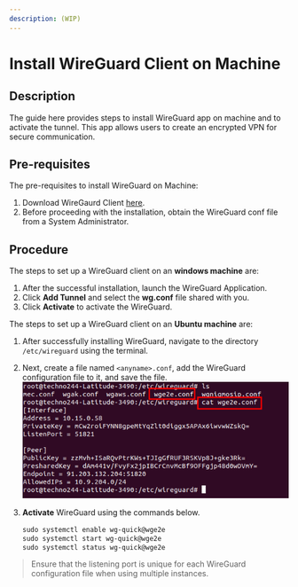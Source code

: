 ```yaml
---
description: (WIP)
---
```


# Install WireGuard Client on Machine

## Description <a href="#pre-requisites" id="pre-requisites"></a>

The guide here provides steps to install WireGuard app on machine and to activate the tunnel. This app allows users to create an encrypted VPN for secure communication.

## Pre-requisites <a href="#pre-requisites" id="pre-requisites"></a>

The pre-requisites to install WireGuard on Machine:

1. Download WireGaurd Client [here](https://www.wireguard.com/install/).
2. Before proceeding with the installation, obtain the WireGuard conf file from a System Administrator.

## Procedure

The steps to set up a WireGuard client on an **windows machine** are:

1. After the successful installation, launch the WireGuard Application.
2. Click **Add Tunnel** and select the **wg.conf** file shared with you.
3. Click **Activate** to activate the WireGuard.

The steps to set up a WireGuard client on an **Ubuntu machine** are:

1. After successfully installing WireGuard, navigate to the directory `/etc/wireguard` using the terminal.
2. Next, create a file named `<anyname>.conf`, add the WireGuard configuration file to it, and save the file.\
   ![](../../../.gitbook/assets/image.png)
3.  &#x20;**Activate** WireGuard using the commands below.

    ```
    sudo systemctl enable wg-quick@wge2e 
    sudo systemctl start wg-quick@wge2e
    sudo systemctl status wg-quick@wge2e
    ```



> Ensure that the listening port is unique for each WireGuard configuration file when using multiple instances.

